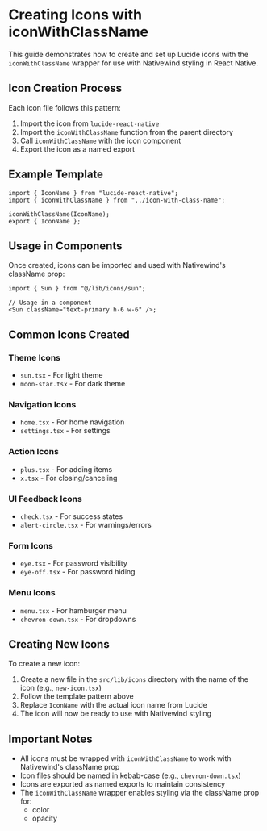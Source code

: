 # Creating Icons with iconWithClassName

This guide demonstrates how to create and set up Lucide icons with the `iconWithClassName` wrapper for use with Nativewind styling in React Native.

## Icon Creation Process

Each icon file follows this pattern:

1. Import the icon from `lucide-react-native`
2. Import the `iconWithClassName` function from the parent directory
3. Call `iconWithClassName` with the icon component
4. Export the icon as a named export

## Example Template

```tsx
import { IconName } from "lucide-react-native";
import { iconWithClassName } from "../icon-with-class-name";

iconWithClassName(IconName);
export { IconName };
```

## Usage in Components

Once created, icons can be imported and used with Nativewind's className prop:

```tsx
import { Sun } from "@/lib/icons/sun";

// Usage in a component
<Sun className="text-primary h-6 w-6" />;
```

## Common Icons Created

### Theme Icons

- `sun.tsx` - For light theme
- `moon-star.tsx` - For dark theme

### Navigation Icons

- `home.tsx` - For home navigation
- `settings.tsx` - For settings

### Action Icons

- `plus.tsx` - For adding items
- `x.tsx` - For closing/canceling

### UI Feedback Icons

- `check.tsx` - For success states
- `alert-circle.tsx` - For warnings/errors

### Form Icons

- `eye.tsx` - For password visibility
- `eye-off.tsx` - For password hiding

### Menu Icons

- `menu.tsx` - For hamburger menu
- `chevron-down.tsx` - For dropdowns

## Creating New Icons

To create a new icon:

1. Create a new file in the `src/lib/icons` directory with the name of the icon (e.g., `new-icon.tsx`)
2. Follow the template pattern above
3. Replace `IconName` with the actual icon name from Lucide
4. The icon will now be ready to use with Nativewind styling

## Important Notes

- All icons must be wrapped with `iconWithClassName` to work with Nativewind's className prop
- Icon files should be named in kebab-case (e.g., `chevron-down.tsx`)
- Icons are exported as named exports to maintain consistency
- The `iconWithClassName` wrapper enables styling via the className prop for:
  - color
  - opacity
